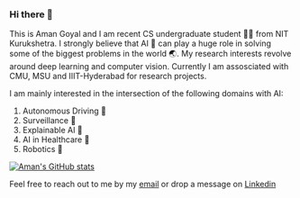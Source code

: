 ### Hi there 👋

This is Aman Goyal and I am recent CS undergraduate student 👨‍🎓 from NIT Kurukshetra. I strongly believe that AI 🤖 can play a huge role in solving some of the biggest problems in the world 🌏. My research interests revolve around deep learning and computer vision.
Currently I am assosciated with CMU, MSU and IIIT-Hyderabad for research projects. 

I am mainly interested in the intersection of the following domains with AI:

1. Autonomous Driving 🚗
2. Surveillance 🎥
3. Explainable AI 🧠
4. AI in Healthcare 🏥
5. Robotics 🤖

[![Aman's GitHub stats](https://github-readme-stats.vercel.app/api?username=AmanGoyal99&count_private=true)](https://github.com/anuraghazra/github-readme-stats)


Feel free to reach out to me by my [email](aman.goyal1099@gmail.com) or drop a message on [Linkedin](https://www.linkedin.com/in/amangoyal99/)




<!--
**AmanGoyal99/AmanGoyal99** is a ✨ _special_ ✨ repository because its `README.md` (this file) appears on your GitHub profile.

Here are some ideas to get you started:

- 🔭 I’m currently working on ...
- 🌱 I’m currently learning ...
- 👯 I’m looking to collaborate on ...
- 🤔 I’m looking for help with ...
- 💬 Ask me about ...
- 📫 How to reach me: ...
- 😄 Pronouns: ...
- ⚡ Fun fact: ...
-->
